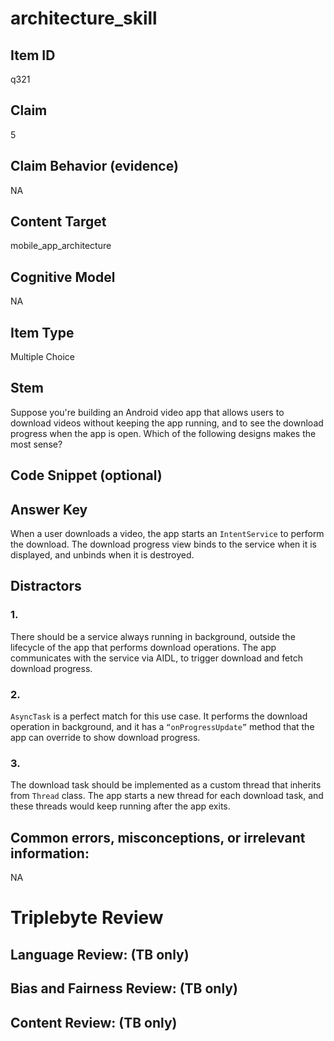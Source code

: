 # architecture_skill

## Item ID
q321

## Claim
5

## Claim Behavior (evidence)
NA

## Content Target
mobile_app_architecture

## Cognitive Model
NA

## Item Type
Multiple Choice

## Stem
Suppose you're building an Android video app that allows users to download videos without keeping the app running, and to see the download progress when the app is open. Which of the following designs makes the most sense?

## Code Snippet (optional)


## Answer Key
When a user downloads a video, the app starts an `IntentService` to perform the download. The download progress view binds to the service when it is displayed, and unbinds when it is destroyed.

## Distractors

### 1.
There should be a service always running in background, outside the lifecycle of the app that performs download operations. The app communicates with the service via AIDL, to trigger download and fetch download progress.

### 2.
`AsyncTask` is a perfect match for this use case. It performs the download operation in background, and it has a `“onProgressUpdate”` method that the app can override to show download progress.

### 3.
The download task should be implemented as a custom thread that inherits from `Thread` class. The app starts a new thread for each download task, and these threads would keep running after the app exits.

## Common errors, misconceptions, or irrelevant information:
NA

# Triplebyte Review


## Language Review: (TB only)


## Bias and Fairness Review: (TB only)


## Content Review: (TB only)

